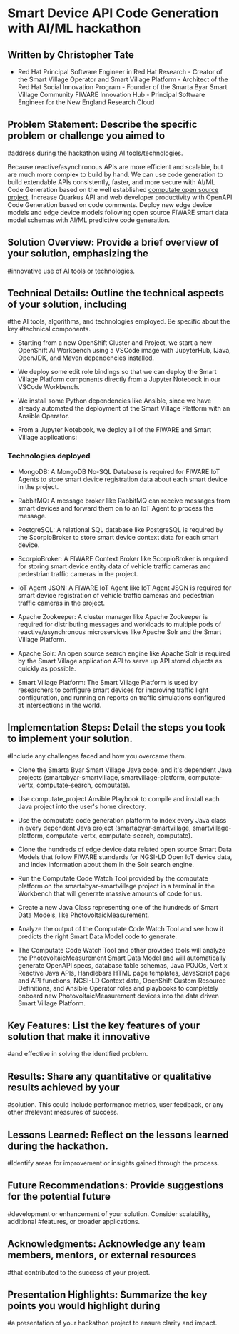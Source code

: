 

# Smart Device API Code Generation with AI/ML hackathon

## Written by Christopher Tate

- Red Hat Principal Software Engineer in Red Hat Research - Creator of the Smart
Village Operator and Smart Village Platform - Architect of the Red Hat Social
Innovation Program - Founder of the Smarta Byar Smart Village Community FIWARE
Innovation Hub - Principal Software Engineer for the New England Research Cloud

## Problem Statement: Describe the specific problem or challenge you aimed to
#address during the hackathon using AI tools/technologies.

Because reactive/asynchronous APIs are more efficient and scalable, but are much
more complex to build by hand. We can use code generation to build extendable
APIs consistently, faster, and more secure with AI/ML Code Generation based on
the well established [computate open source
project](https://github.com/computate-org/computate). Increase Quarkus API and
web developer productivity with OpenAPI Code Generation based on code comments.
Deploy new edge device models and edge device models following open source
FIWARE smart data model schemas with AI/ML predictive code generation.

## Solution Overview: Provide a brief overview of your solution, emphasizing the
#innovative use of AI tools or technologies.


## Technical Details: Outline the technical aspects of your solution, including
#the AI tools, algorithms, and technologies employed. Be specific about the key
#technical components.

- Starting from a new OpenShift Cluster and Project, we start a new OpenShift AI
Workbench using a VSCode image with JupyterHub, IJava, OpenJDK, and Maven
dependencies installed.

- We deploy some edit role bindings so that we can deploy the Smart Village
Platform components directly from a Jupyter Notebook in our VSCode Workbench.

- We install some Python dependencies like Ansible, since we have already
automated the deployment of the Smart Village Platform with an Ansible Operator.

- From a Jupyter Notebook, we deploy all of the FIWARE and Smart Village
applications:

### Technologies deployed

- MongoDB: A MongoDB No-SQL Database is required for FIWARE IoT Agents to
store smart device registration data about each smart device in the project.

- RabbitMQ: A message broker like RabbitMQ can receive messages from smart
devices and forward them on to an IoT Agent to process the message.

- PostgreSQL: A relational SQL database like PostgreSQL is required by the
ScorpioBroker to store smart device context data for each smart device.

- ScorpioBroker: A FIWARE Context Broker like ScorpioBroker is required for
storing smart device entity data of vehicle traffic cameras and pedestrian
traffic cameras in the project.

- IoT Agent JSON: A FIWARE IoT Agent like IoT Agent JSON is required for
smart device registration of vehicle traffic cameras and pedestrian traffic
cameras in the project.

- Apache Zookeeper: A cluster manager like Apache Zookeeper is required for
distributing messages and workloads to multiple pods of
reactive/asynchronous microservices like Apache Solr and the Smart Village
Platform.

- Apache Solr: An open source search engine like Apache Solr is required by
the Smart Village application API to serve up API stored objects as quickly
as possible.

- Smart Village Platform: The Smart Village Platform is used by researchers
to configure smart devices for improving traffic light configuration, and
running on reports on traffic simulations configured at intersections in the
world.

## Implementation Steps: Detail the steps you took to implement your solution.
#Include any challenges faced and how you overcame them.

- Clone the Smarta Byar Smart Village Java code, and it's dependent Java projects (smartabyar-smartvillage, smartvillage-platform, computate-vertx, computate-search, computate). 

- Use computate_project Ansible Playbook to compile and install each Java project into the user's home directory. 

- Use the computate code generation platform to index every Java class in every dependent Java project (smartabyar-smartvillage, smartvillage-platform, computate-vertx, computate-search, computate). 

- Clone the hundreds of edge device data related open source Smart Data Models that follow FIWARE standards for NGSI-LD Open IoT device data, and index information about them in the Solr search engine. 

- Run the Computate Code Watch Tool provided by the computate platform on the smartabyar-smartvillage project in a terminal in the Workbench that will generate massive amounts of code for us. 

- Create a new Java Class representing one of the hundreds of Smart Data Models, like PhotovoltaicMeasurement. 

- Analyze the output of the Computate Code Watch Tool and see how it predicts the right Smart Data Model code to generate. 

- The Computate Code Watch Tool and other provided tools will analyze the PhotovoltaicMeasurement Smart Data Model and will automatically generate OpenAPI specs, database table schemas, Java POJOs, Vert.x Reactive Java APIs, Handlebars HTML page templates, JavaScript page and API functions, NGSI-LD Context data, OpenShift Custom Resource Definitions, and Ansible Operator roles and playbooks to completely onboard new PhotovoltaicMeasurement devices into the data driven Smart Village Platform. 

## Key Features: List the key features of your solution that make it innovative
#and effective in solving the identified problem.

## Results: Share any quantitative or qualitative results achieved by your
#solution. This could include performance metrics, user feedback, or any other
#relevant measures of success.

## Lessons Learned: Reflect on the lessons learned during the hackathon.
#Identify areas for improvement or insights gained through the process.

## Future Recommendations: Provide suggestions for the potential future
#development or enhancement of your solution. Consider scalability, additional
#features, or broader applications.

## Acknowledgments: Acknowledge any team members, mentors, or external resources
#that contributed to the success of your project.

## Presentation Highlights: Summarize the key points you would highlight during
#a presentation of your hackathon project to ensure clarity and impact.
